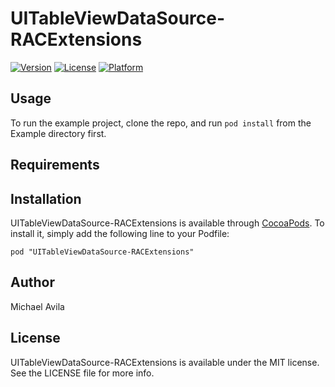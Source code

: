 # UITableViewDataSource-RACExtensions

[![Version](https://img.shields.io/cocoapods/v/UITableViewDataSource-RACExtensions.svg?style=flat)](http://cocoadocs.org/docsets/UITableViewDataSource-RACExtensions)
[![License](https://img.shields.io/cocoapods/l/UITableViewDataSource-RACExtensions.svg?style=flat)](http://cocoadocs.org/docsets/UITableViewDataSource-RACExtensions)
[![Platform](https://img.shields.io/cocoapods/p/UITableViewDataSource-RACExtensions.svg?style=flat)](http://cocoadocs.org/docsets/UITableViewDataSource-RACExtensions)

## Usage

To run the example project, clone the repo, and run `pod install` from the Example directory first.

## Requirements

## Installation

UITableViewDataSource-RACExtensions is available through [CocoaPods](http://cocoapods.org). To install
it, simply add the following line to your Podfile:

    pod "UITableViewDataSource-RACExtensions"

## Author

Michael Avila

## License

UITableViewDataSource-RACExtensions is available under the MIT license. See the LICENSE file for more info.

